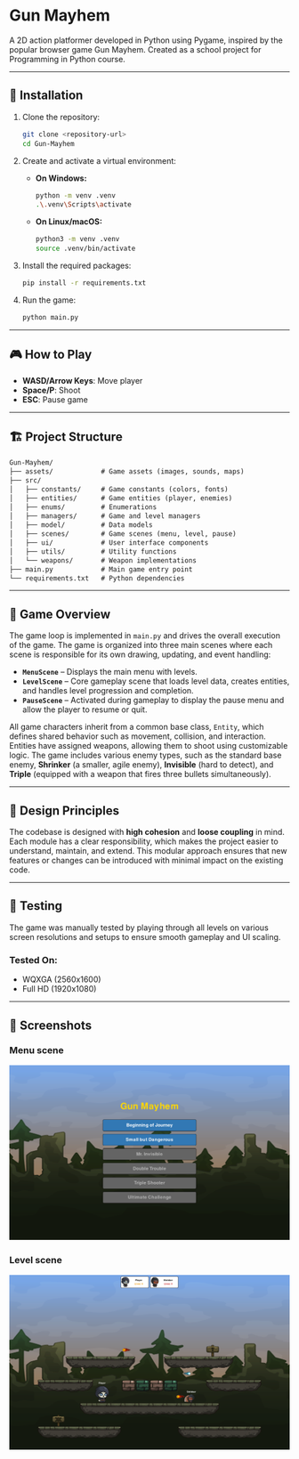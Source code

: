 # Gun Mayhem

A 2D action platformer developed in Python using Pygame, inspired by the popular browser game Gun Mayhem. Created
as a school project for Programming in Python course.

---

## 🚀 Installation

1. Clone the repository:
   ```bash
   git clone <repository-url>
   cd Gun-Mayhem
   ```

2. Create and activate a virtual environment:
   - **On Windows:**
     ```bash
     python -m venv .venv
     .\.venv\Scripts\activate
     ```
   - **On Linux/macOS:**
     ```bash
     python3 -m venv .venv
     source .venv/bin/activate
     ```

3. Install the required packages:
   ```bash
   pip install -r requirements.txt
   ```

4. Run the game:
   ```bash
   python main.py
   ```
---

## 🎮 How to Play
  - **WASD/Arrow Keys**: Move player
  - **Space/P**: Shoot
  - **ESC**: Pause game
---

## 🏗️ Project Structure

```
Gun-Mayhem/
├── assets/            # Game assets (images, sounds, maps)
├── src/               
│   ├── constants/     # Game constants (colors, fonts)
│   ├── entities/      # Game entities (player, enemies)
│   ├── enums/         # Enumerations
│   ├── managers/      # Game and level managers
│   ├── model/         # Data models
│   ├── scenes/        # Game scenes (menu, level, pause)
│   ├── ui/            # User interface components
│   ├── utils/         # Utility functions
│   └── weapons/       # Weapon implementations
├── main.py            # Main game entry point
└── requirements.txt   # Python dependencies
```

---


## 🧩 Game Overview

The game loop is implemented in `main.py` and drives the overall execution of the game. The game is organized into three main scenes where each
scene is responsible for its own drawing, updating, and event handling:

- **`MenuScene`** – Displays the main menu with levels.  
- **`LevelScene`** – Core gameplay scene that loads level data, creates entities, and handles level progression and completion.  
- **`PauseScene`** – Activated during gameplay to display the pause menu and allow the player to resume or quit.

All game characters inherit from a common base class, `Entity`, which defines shared behavior such as movement, collision, and interaction. 
Entities have assigned weapons, allowing them to shoot using customizable logic. The game includes various enemy types, such as the standard base enemy, 
**Shrinker** (a smaller, agile enemy), **Invisible** (hard to detect), and **Triple** (equipped with a weapon that fires three bullets simultaneously).

---

## 🧱 Design Principles

The codebase is designed with **high cohesion** and **loose coupling** in mind. Each module has a clear responsibility, which makes the project easier to understand, maintain, and extend. This modular approach ensures that new features or changes can be introduced with minimal impact on the existing code.

---


## 🧪 Testing

The game was manually tested by playing through all levels on various screen resolutions
and setups to ensure smooth gameplay and UI scaling. 

### Tested On:
- WQXGA (2560x1600)
- Full HD (1920x1080)

---


## 📸 Screenshots

### Menu scene
![Main Menu](assets/screenshots/menu.png)

### Level scene
![Gameplay](assets/screenshots/level.png)


